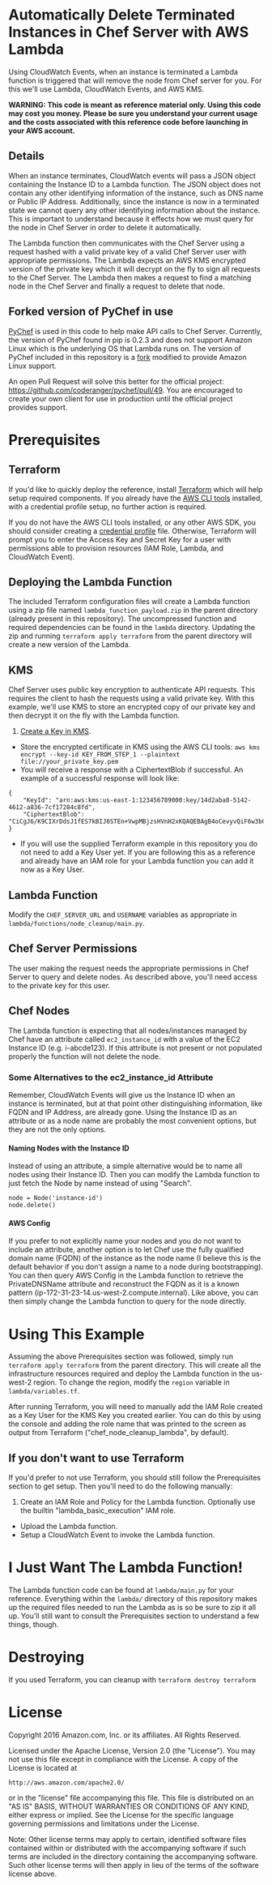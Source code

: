 # Automatically Delete Terminated Instances in Chef Server with AWS Lambda
Using CloudWatch Events, when an instance is terminated a Lambda function is triggered that will remove the node from Chef server for you.  For this we'll use Lambda, CloudWatch Events, and AWS KMS.

**WARNING:  This code is meant as reference material only.  Using this code may cost you money.  Please be sure you understand your current usage and the costs associated with this reference code before launching in your AWS account.**

## Details
When an instance terminates, CloudWatch events will pass a JSON object containing the Instance ID to a Lambda function.  The JSON object does not contain any other identifying information of the instance, such as DNS name or Public IP Address.  Additionally, since the instance is now in a terminated state we cannot query any other identifying information about the instance.  This is important to understand because it effects how we must query for the node in Chef Server in order to delete it automatically.

The Lambda function then communicates with the Chef Server using a request hashed with a valid private key of a valid Chef Server user with appropriate permissions.  The Lambda expects an AWS KMS encrypted version of the private key which it will decrypt on the fly to sign all requests to the Chef Server.  The Lambda then makes a request to find a matching node in the Chef Server and finally a request to delete that node.

## Forked version of PyChef in use
[PyChef](https://github.com/coderanger/pychef) is used in this code to help make API calls to Chef Server.  Currently, the version of PyChef found in pip is 0.2.3 and does not support Amazon Linux which is the underlying OS that Lambda runs on.  The version of PyChef included in this repository is a [fork](https://github.com/irlrobot/pychef) modified to provide Amazon Linux support.

An open Pull Request will solve this better for the official project:  https://github.com/coderanger/pychef/pull/49.  You are encouraged to create your own client for use in production until the official project provides support.

# Prerequisites
## Terraform
If you'd like to quickly deploy the reference, install [Terraform](https://www.terraform.io) which will help setup required components.  If you already have the [AWS CLI tools](https://aws.amazon.com/cli/) installed, with a credential profile setup, no further action is required.

If you do not have the AWS CLI tools installed, or any other AWS SDK, you should consider creating a [credential profile](http://docs.aws.amazon.com/cli/latest/userguide/cli-chap-getting-started.html#cli-config-files) file.  Otherwise, Terraform will prompt you to enter the Access Key and Secret Key for a user with permissions able to provision resources (IAM Role, Lambda, and CloudWatch Event).
## Deploying the Lambda Function
The included Terraform configuration files will create a Lambda function using a zip file named `lambda_function_payload.zip` in the parent directory (already present in this repository).  The uncompressed function and required dependencies can be found in the `lambda` directory.  Updating the zip and running `terraform apply terraform` from the parent directory will create a new version of the Lambda.
## KMS
Chef Server uses public key encryption to authenticate API requests.  This requires the client to hash the requests using a valid private key.  With this example, we'll use KMS to store an encrypted copy of our private key and then decrypt it on the fly with the Lambda function.

1. [Create a Key in KMS](http://docs.aws.amazon.com/kms/latest/developerguide/create-keys.html).
* Store the encrypted certificate in KMS using the AWS CLI tools:  `aws kms encrypt --key-id KEY_FROM_STEP_1 --plaintext file://your_private_key.pem`
*	You will receive a response with a CiphertextBlob if successful.  An example of a successful response will look like:
```
{
    "KeyId": "arn:aws:kms:us-east-1:123456789000:key/14d2aba8-5142-4612-a836-7cf17284c8fd",
    "CiphertextBlob": "CiCgJ6/K9CIXrDdsJ1fES7kBIJ0STEn+VwpMBjzsHVnH2xKQAQEBAgB4oCevyvQiF6w3bCdXxEu5ASCdEkxJ/lcKTAY87B1Zx9sAAABnMGUGCSqGSIb3DQEHBqBYMFYCAQAwUQYJKoZIhvcNAQcBMB4GCWCGSAFlAwQBLjARBAyk4nsWzRAWTiU4syoCARCAJDHOtYNdSYI6wlso8SgATXKJ0WF5s3qhLcVqMKxaTOO3bCI6Lw=="
}
```
* If you will use the supplied Terraform example in this repository you do not need to add a Key User yet.  If you are following this as a reference and already have an IAM role for your Lambda function you can add it now as a Key User.

## Lambda Function
Modify the `CHEF_SERVER_URL` and `USERNAME` variables as appropriate in `lambda/functions/node_cleanup/main.py`.

## Chef Server Permissions
The user making the request needs the appropriate permissions in Chef Server to query and delete nodes.  As described above, you'll need access to the private key for this user.

## Chef Nodes
The Lambda function is expecting that all nodes/instances managed by Chef have an attribute called `ec2_instance_id` with a value of the EC2 Instance ID (e.g. i-abcde123).  If this attribute is not present or not populated properly the function will not delete the node.

### Some Alternatives to the ec2_instance_id Attribute
Remember, CloudWatch Events will give us the Instance ID when an instance is terminated, but at that point other distinguishing information, like FQDN and IP Address, are already gone.  Using the Instance ID as an attribute or as a node name are probably the most convenient options, but they are not the only options.

#### Naming Nodes with the Instance ID
Instead of using an attribute, a simple alternative would be to name all nodes using their Instance ID.  Then you can modify the Lambda function to just fetch the Node by name instead of using "Search".
```
node = Node('instance-id')
node.delete()
```

#### AWS Config
If you prefer to not explicitly name your nodes and you do not want to include an attribute, another option is to let Chef use the fully qualified domain name (FQDN) of the instance as the node name (I believe this is the default behavior if you don't assign a name to a node during bootstrapping).  You can then query AWS Config in the Lambda function to retrieve the PrivateDNSName attribute and reconstruct the FQDN as it is a known pattern (ip-172-31-23-14.us-west-2.compute.internal).  Like above, you can then simply change the Lambda function to query for the node directly.

# Using This Example
Assuming the above Prerequisites section was followed, simply run `terraform apply terraform` from the parent directory.  This will create all the infrastructure resources required and deploy the Lambda function in the us-west-2 region.  To change the region, modify the `region` variable in `lambda/variables.tf`.

After running Terraform, you will need to manually add the IAM Role created as a Key User for the KMS Key you created earlier.  You can do this by using the console and adding the role name that was printed to the screen as output from Terraform ("chef_node_cleanup_lambda", by default).

## If you don't want to use Terraform
If you'd prefer to not use Terraform, you should still follow the Prerequisites section to get setup.  Then you'll need to do the following manually:
1. Create an IAM Role and Policy for the Lambda function.  Optionally use the builtin "lambda_basic_execution" IAM role.
* Upload the Lambda function.
* Setup a CloudWatch Event to invoke the Lambda function.

# I Just Want The Lambda Function!
The Lambda function code can be found at `lambda/main.py` for your reference.  Everything within the `lambda/` directory of this repository makes up the required files needed to run the Lambda as is so be sure to zip it all up.  You'll still want to consult the Prerequisites section to understand a few things, though.

# Destroying
If you used Terraform, you can cleanup with `terraform destroy terraform`

# License
Copyright 2016 Amazon.com, Inc. or its affiliates. All Rights Reserved.

Licensed under the Apache License, Version 2.0 (the "License"). You may not use this file except in compliance with the License. A copy of the License is located at

    http://aws.amazon.com/apache2.0/

or in the "license" file accompanying this file. This file is distributed on an "AS IS" BASIS, WITHOUT WARRANTIES OR CONDITIONS OF ANY KIND, either express or implied. See the License for the specific language governing permissions and limitations under the License.

Note: Other license terms may apply to certain, identified software files contained within or distributed with the accompanying software if such terms are included in the directory containing the accompanying software. Such other license terms will then apply in lieu of the terms of the software license above.
